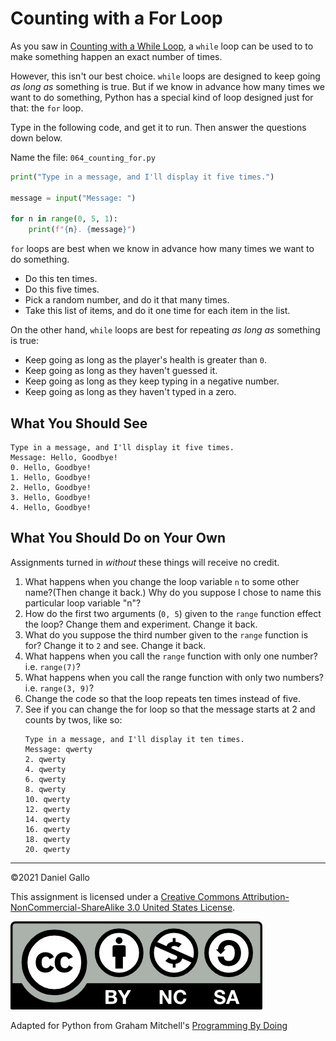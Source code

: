 # Counting with a For Loop


As you saw in [Counting with a While Loop](051-counting-while.md),
a `while` loop can be used to to make something happen an
exact number of times.

However, this isn't our best choice. `while` loops are
designed to keep going *as long as* something is true. But if we know
in advance how many times we want to do something, Python has a special kind of loop designed just for that: the `for` loop.

Type in the following code, and get it to run. Then answer the
questions down below.

Name the file: `064_counting_for.py`


```python
print("Type in a message, and I'll display it five times.")

message = input("Message: ")

for n in range(0, 5, 1):
    print(f"{n}. {message}")
```

`for` loops are best when we know in advance how many times we want to do something.


* Do this ten times.
* Do this five times.
* Pick a random number, and do it that many times.
* Take this list of items, and do it one time for each item in the list.

On the other hand, `while` loops are best for repeating *as long as*
something is true:

* Keep going as long as the player's health is greater than `0`.
* Keep going as long as they haven't guessed it.
* Keep going as long as they keep typing in a negative number.
* Keep going as long as they haven't typed in a zero.

What You Should See
-------------------
```
Type in a message, and I'll display it five times.
Message: Hello, Goodbye!
0. Hello, Goodbye!
1. Hello, Goodbye!
2. Hello, Goodbye!
3. Hello, Goodbye!
4. Hello, Goodbye!
```

What You Should Do on Your Own
------------------------------
Assignments turned in *without* these things will receive
no credit.

1. What happens when you change the loop variable `n` to some other name?(Then change it back.) Why do you suppose I chose to name this particular loop variable "n"?
2. How do the first two arguments (`0, 5`) given to the `range` function effect the loop? Change them and experiment. Change it back.
3. What do you suppose the third number given to the `range` function is for? Change it to `2` and see. Change it back.
4. What happens when you call the `range` function with only one number? i.e. `range(7)`?
5. What happens when you call the range function with only two numbers? i.e. `range(3, 9)`?
6. Change the code so that the loop repeats ten times instead of five.
7. See if you can change the for loop so that the message starts at 2 and counts by twos, like so:
    ```
    Type in a message, and I'll display it ten times.
    Message: qwerty
    2. qwerty
    4. qwerty
    6. qwerty
    8. qwerty
    10. qwerty
    12. qwerty
    14. qwerty
    16. qwerty
    18. qwerty
    20. qwerty
    ```
---


©2021 Daniel Gallo


This assignment is licensed under a
[Creative Commons Attribution-NonCommercial-ShareAlike 3.0 United States License](https://creativecommons.org/licenses/by-nc-sa/3.0/us/deed.en_US).  

![Creative Commons License](images/by-nc-sa.png)





Adapted for Python from Graham Mitchell's [Programming By Doing](https://programmingbydoing.com/)